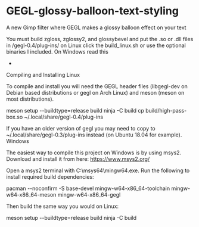 # GEGL-glossy-balloon-text-styling
A new Gimp filter where GEGL makes a glossy balloon effect on your text

You must build zgloss, zglossy2, and glossybevel and put the .so or .dll files in /gegl-0.4/plug-ins/ on Linux click the build_linux.sh or use the 
optional binaries I included. On Windows read this

-

Compiling and Installing
Linux

To compile and install you will need the GEGL header files (libgegl-dev on Debian based distributions or gegl on Arch Linux) and meson (meson on most distributions).

meson setup --buildtype=release build
ninja -C build
cp build/high-pass-box.so ~/.local/share/gegl-0.4/plug-ins

If you have an older version of gegl you may need to copy to ~/.local/share/gegl-0.3/plug-ins instead (on Ubuntu 18.04 for example).
Windows

The easiest way to compile this project on Windows is by using msys2. Download and install it from here: https://www.msys2.org/

Open a msys2 terminal with C:\msys64\mingw64.exe. Run the following to install required build dependencies:

pacman --noconfirm -S base-devel mingw-w64-x86_64-toolchain mingw-w64-x86_64-meson mingw-w64-x86_64-gegl

Then build the same way you would on Linux:

meson setup --buildtype=release build
ninja -C build
